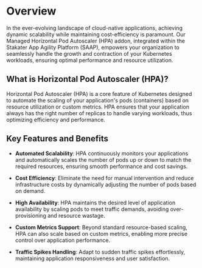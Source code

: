 # Overview

In the ever-evolving landscape of cloud-native applications, achieving dynamic scalability while maintaining cost-efficiency is paramount. Our Managed Horizontal Pod Autoscaler (HPA) addon, integrated within the Stakater App Agility Platform (SAAP), empowers your organization to seamlessly handle the growth and contraction of your Kubernetes workloads, ensuring optimal performance and resource utilization.

## What is Horizontal Pod Autoscaler (HPA)?

Horizontal Pod Autoscaler (HPA) is a core feature of Kubernetes designed to automate the scaling of your application's pods (containers) based on resource utilization or custom metrics. HPA ensures that your application always has the right number of replicas to handle varying workloads, thus optimizing efficiency and performance.

## Key Features and Benefits

- **Automated Scalability**: HPA continuously monitors your applications and automatically scales the number of pods up or down to match the required resources, ensuring smooth performance and cost savings.

- **Cost Efficiency**: Eliminate the need for manual intervention and reduce infrastructure costs by dynamically adjusting the number of pods based on demand.

- **High Availability**: HPA maintains the desired level of application availability by scaling pods to meet traffic demands, avoiding over-provisioning and resource wastage.

- **Custom Metrics Support**: Beyond standard resource-based scaling, HPA can also scale based on custom metrics, enabling more precise control over application performance.

- **Traffic Spikes Handling**: Adapt to sudden traffic spikes effortlessly, maintaining application responsiveness and user satisfaction.
